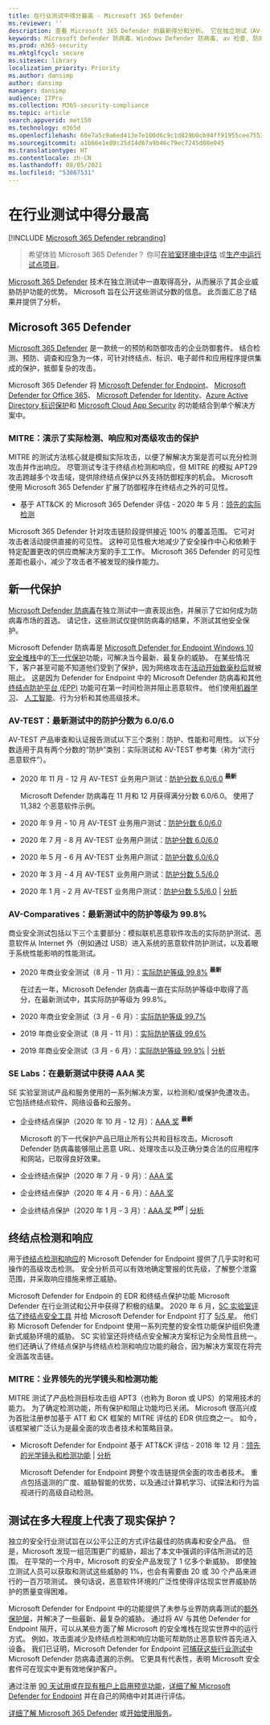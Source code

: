 ```yaml
---
title: 在行业测试中得分最高 - Microsoft 365 Defender
ms.reviewer: ''
description: 查看 Microsoft 365 Defender 的最新得分和分析。 它在独立测试（AV-TEST、AV 比较系统、SE 实验室、MITRE ATT&CK）中不断取得高分。 查看最新的分数和分析。
keywords: Microsoft Defender 防病毒，Windows Defender 防病毒, av 检查, 防病毒测试, av 测试, 最新 av 分数, 检测分数, 安全产品测试, 安全行业测试, 行业防病毒测试, 最佳防病毒, av 测试, av 比较, SE 实验室, MITRE ATT & CK，终结点保护平台, EPP, 终结点检测和响应, EDR, Windows 10, Microsoft Defender 防病毒, WDAV, Microsoft Defender for Endpoint, Microsoft 365 Defender，安全性, 恶意软件, av, 防病毒, 分数, 计分, 下一代保护, 排名, 成功
ms.prod: m365-security
ms.mktglfcycl: secure
ms.sitesec: library
localization_priority: Priority
ms.author: dansimp
author: dansimp
manager: dansimp
audience: ITPro
ms.collection: M365-security-compliance
ms.topic: article
search.appverid: met150
ms.technology: m365d
ms.openlocfilehash: 60e7a5c9a6ed413e7e100d6c9c1d829b0cb94ff91955cee7553b71bffff8b9ad
ms.sourcegitcommit: a1b66e1e80c25d14d67a9b46c79ec7245d88e045
ms.translationtype: HT
ms.contentlocale: zh-CN
ms.lasthandoff: 08/05/2021
ms.locfileid: "53867531"
---
```

# <a name="top-scoring-in-industry-tests"></a>在行业测试中得分最高

[!INCLUDE [Microsoft 365 Defender rebranding](../includes/microsoft-defender.md)]

> 希望体验 Microsoft 365 Defender？ 你可[在验室环境中评估](m365d-evaluation.md?ocid=cx-docs-MTPtriallab) 或[生产中运行试点项目](m365d-pilot.md?ocid=cx-evalpilot)。
>

[Microsoft 365 Defender](https://www.microsoft.com/security/business/threat-protection/integrated-threat-protection) 技术在独立测试中一直取得高分，从而展示了其企业威胁防护功能的优势。 Microsoft 旨在公开这些测试分数的信息。 此页面汇总了结果并提供了分析。

## <a name="microsoft-365-defender"></a>Microsoft 365 Defender

[Microsoft 365 Defender](microsoft-365-defender.md) 是一款统一的预防和防御攻击的企业防御套件。 结合检测、预防、调查和应急为一体，可针对终结点、标识、电子邮件和应用程序提供集成的保护，抵御复杂的攻击。

Microsoft 365 Defender 将 [Microsoft Defender for Endpoint](https://www.microsoft.com/microsoft-365/windows/microsoft-defender-atp)、 [Microsoft Defender for Office 365](https://www.microsoft.com/microsoft-365/exchange/advance-threat-protection)、 [Microsoft Defender for Identity](https://azure.microsoft.com/features/azure-advanced-threat-protection/)、[Azure Active Directory 标识保护](/azure/active-directory/identity-protection/overview-identity-protection)和 [Microsoft Cloud App Security](https://www.microsoft.com/microsoft-365/enterprise-mobility-security/cloud-app-security) 的功能结合到单个解决方案中。

### <a name="mitre-demonstrated-real-world-detection-response-and-protection-from-advanced-attacks"></a>MITRE：演示了实际检测、响应和对高级攻击的保护

MITRE 的测试方法核心就是模拟实际攻击，以便了解解决方案是否可以充分检测攻击并作出响应。 尽管测试专注于终结点检测和响应，但 MITRE 的模拟 APT29 攻击跨越多个攻击域，提供除终结点保护以外支持防御程序的机会。 Microsoft 使用 Microsoft 365 Defender 扩展了防御程序在终结点之外的可见性。

- 基于 ATT&CK 的 Microsoft 365 Defender 评估 - 2020 年 5 月：[领先的实际检测](https://www.microsoft.com/security/blog/2020/05/01/microsoft-threat-protection-leads-real-world-detection-mitre-attck-evaluation/)

 Microsoft 365 Defender 针对攻击链阶段提供接近 100% 的覆盖范围。 它可对攻击者活动提供直接的可见性。 这种可见性极大地减少了安全操作中心和依赖于特定配置更改的供应商解决方案的手工工作。 Microsoft 365 Defender 的可见性差距也最小，减少了攻击者不被发现的操作能力。

## <a name="next-generation-protection"></a>新一代保护

[Microsoft Defender 防病毒](/windows/security/threat-protection/microsoft-defender-antivirus/microsoft-defender-antivirus-in-windows-10)在独立测试中一直表现出色，并展示了它如何成为防病毒市场的首选。 请记住，这些测试仅提供防病毒的结果，不测试其他安全保护。

Microsoft Defender 防病毒是 [Microsoft Defender for Endpoint Windows 10 安全堆栈](/windows/security/threat-protection/microsoft-defender-atp/microsoft-defender-advanced-threat-protection)中的[下一代保护](https://www.youtube.com/watch?v=Xy3MOxkX_o4)功能，可解决当今最新、最复杂的威胁。 在某些情况下，客户甚至可能不知道他们受到了保护，因为网络攻击在[活动开始数毫秒后](https://cloudblogs.microsoft.com/microsoftsecure/2018/03/07/behavior-monitoring-combined-with-machine-learning-spoils-a-massive-dofoil-coin-mining-campaign)就被阻止。 这是因为 Defender for Endpoint 中的 Microsoft Defender 防病毒和其他[终结点防护平台 (EPP)](https://www.microsoft.com/security/blog/2019/08/23/gartner-names-microsoft-a-leader-in-2019-endpoint-protection-platforms-magic-quadrant/) 功能可在第一时间检测并阻止恶意软件。 他们使用[机器学习](https://cloudblogs.microsoft.com/microsoftsecure/2018/06/07/machine-learning-vs-social-engineering)、 [人工智能](https://cloudblogs.microsoft.com/microsoftsecure/2018/02/14/how-artificial-intelligence-stopped-an-emotet-outbreak)、行为分析和其他高级技术。

### <a name="av-test-protection-score-of-6060-in-the-latest-test"></a>AV-TEST：最新测试中的防护分数为 6.0/6.0

AV-TEST 产品审查和认证报告测试以下三个类别：防护、性能和可用性。 以下分数适用于具有两个分数的“防护”类别：实际测试和 AV-TEST 参考集（称为“流行恶意软件”）。

- 2020 年 11 月 - 12 月 AV-TEST 业务用户测试：[防护分数 6.0/6.0](https://www.av-test.org/en/antivirus/business-windows-client/windows-10/december-2020/microsoft-defender-antivirus-4.18-205017/) <sup>**最新**</sup>

    Microsoft Defender 防病毒在 11 月和 12 月获得满分分数 6.0/6.0。 使用了 11,382 个恶意软件示例。

- 2020 年 9 月 - 10 月 AV-TEST 业务用户测试：[防护分数 6.0/6.0](https://www.av-test.org/en/antivirus/business-windows-client/windows-10/october-2020/microsoft-defender-antivirus-4.18-204116/)

- 2020 年 7 月 - 8 月 AV-TEST 业务用户测试：[防护分数 6.0/6.0](https://www.av-test.org/en/antivirus/business-windows-client/windows-10/august-2020/microsoft-defender-antivirus-4.18-203215/)

- 2020 年 5 月 - 6 月 AV-TEST 业务用户测试：[防护分数 6.0/6.0](https://www.av-test.org/en/antivirus/business-windows-client/windows-10/june-2020/microsoft-windows-defender-antivirus-4.18-202513/)

- 2020 年 3 月 - 4 月 AV-TEST 业务用户测试：[防护分数 5.5/6.0](https://www.av-test.org/en/antivirus/business-windows-client/windows-10/february-2020/microsoft-windows-defender-antivirus-4.18-200614/)

- 2020 年 1 月 - 2 月 AV-TEST 业务用户测试：[防护分数 5.5/6.0](https://www.av-test.org/en/antivirus/business-windows-client/windows-10/february-2020/microsoft-windows-defender-antivirus-4.18-200614/) | [分析](https://query.prod.cms.rt.microsoft.com/cms/api/am/binary/RE4CflZ)

### <a name="av-comparatives-protection-rating-of-998-in-the-latest-test"></a>AV-Comparatives：最新测试中的防护等级为 99.8%

商业安全测试包括以下三个主要部分：模拟联机恶意软件攻击的实际防护测试、恶意软件从 Internet 外（例如通过 USB）进入系统的恶意软件防护测试，以及着眼于系统性能影响的性能测试。

- 2020 年商业安全测试（8 月 - 11 月）：[实际防护等级 99.8%](https://www.av-comparatives.org/tests/business-security-test-2020-august-november/) <sup>**最新**</sup>

    在过去一年，Microsoft Defender 防病毒一直在实际防护等级中取得了高分，在最新测试中，其实际防护等级为 99.8%。

- 2020 年商业安全测试（3 月 - 6 月）：[实际防护等级 99.7%](https://www.av-comparatives.org/tests/business-security-test-2020-march-june/)

- 2019 年商业安全测试（8 月 - 11 月）：[实际防护等级 99.6%](https://www.av-comparatives.org/tests/business-security-test-2019-august-november/)

- 2019 年商业安全测试（3 月 - 6 月）：[实际防护等级 99.9%](https://www.av-comparatives.org/tests/business-security-test-2019-march-june/) | [分析](https://query.prod.cms.rt.microsoft.com/cms/api/am/binary/RE3Esbl)

### <a name="se-labs-aaa-award-in-the-latest-test"></a>SE Labs：在最新测试中获得 AAA 奖

SE 实验室测试产品和服务使用的一系列解决方案，以检测和/或保护免遭攻击。 它包括终结点软件、网络设备和云服务。

- 企业终结点保护（2020 年 10 月 - 12 月）：[AAA 奖](https://selabs.uk/reports/enterprise-endpoint-protection-2020-q4/) <sup>**最新**</sup>

    Microsoft 的下一代保护产品已阻止所有公共和目标攻击。Microsoft Defender 防病毒能够阻止恶意 URL、处理攻击以及正确分类合法的应用程序和网站，已取得良好效果。

- 企业终结点保护（2020 年 7 月 - 9 月）：[AAA 奖](https://selabs.uk/reports/epp-enterprise-20q3-security-testing/)

- 企业终结点保护（2020 年 4 月 - 6 月）：[AAA 奖](https://selabs.uk/reports/epp-ent-20q2-security-testing/)

- 企业终结点保护（2020 年 1 月 - 3 月）：[AAA 奖](https://selabs.uk/download/enterprise/essp/2020/mar-2020-essp.pdf) <sup>**pdf**</sup> | [分析](https://query.prod.cms.rt.microsoft.com/cms/api/am/binary/RE4C7Iq)

## <a name="endpoint-detection--response"></a>终结点检测和响应

用于[终结点检测和响应](/windows/security/threat-protection/microsoft-defender-atp/overview-endpoint-detection-response)的 Microsoft Defender for Endpoint 提供了几乎实时和可操作的高级攻击检测。 安全分析员可以有效地确定警报的优先级，了解整个泄露范围，并采取响应措施来修正威胁。

Microsoft Defender for Endpoin 的 EDR 和终结点保护功能 Microsoft Defender 在行业测试和公开中获得了积极的结果。 2020 年 6 月，[SC 实验室评估了终结点安全工具](https://www.scmagazine.com/home/reviews/sc-product-reviews-endpoint-security/) 并给 Microsoft Defender for Endpoint 打了 [5/5 星](https://www.scmagazine.com/review/microsoft-defender-advanced-threat-protection/)。 他们称 Microsoft Defender for Endpoint 使用一系列完整的安全性功能保护组织免遭新式威胁环境的威胁。 SC 实验室还将终结点安全解决方案标记为全局性且统一。 他们还确认了终结点保护与终结点检测和响应功能的融合，因为解决方案现在将完全涵盖攻击链。

### <a name="mitre-industry-leading-optics-and-detection-capabilities"></a>MITRE：业界领先的光学镜头和检测功能

MITRE 测试了产品检测目标攻击组 APT3（也称为 Boron 或 UPS）的常用技术的能力。 为了确定检测功能，所有保护和阻止功能均已关闭。 Microsoft 很高兴成为首批注册参加基于 ATT 和 CK 框架的 MITRE 评估的 EDR 供应商之一。 如今，该框架被广泛认为是最全面的攻击者技术和策略目录。

- Microsoft Defender for Endpoint 基于 ATT&CK 评估 - 2018 年 12 月：[领先的光学镜头和检测功能](https://www.microsoft.com/security/blog/2018/12/03/insights-from-the-mitre-attack-based-evaluation-of-windows-defender-atp/) | [分析](https://techcommunity.microsoft.com/t5/Windows-Defender-ATP/MITRE-evaluation-highlights-industry-leading-EDR-capabilities-in/ba-p/369831)

    Microsoft Defender for Endpoint 跨整个攻击链提供全面的攻击者技术。 重点包括遥测的广度、威胁智能的优势，以及通过计算机学习、试探法和行为监视进行的高级自动检测。

## <a name="to-what-extent-are-tests-representative-of-protection-in-the-real-world"></a>测试在多大程度上代表了现实保护？

独立的安全行业测试旨在以公平公正的方式评估最佳的防病毒和安全产品。 但是，Microsoft 发现一组范围更广的威胁，超出了本文中强调的评估所测试的范围。 在平常的一个月中，Microsoft 的安全产品发现了 1 亿多个新威胁。 即使独立测试人员可以获取和测试这些威胁的 1%，也会有需要由 20 或 30 个产品来进行的一百万项测试。 换句话说，恶意软件环境的广泛性使得评估现实世界威胁防护的质量变得困难。

Microsoft Defender for Endpoint 中的功能提供了未参与业界防病毒测试的[额外保护层](https://cloudblogs.microsoft.com/microsoftsecure/2017/12/11/detonating-a-bad-rabbit-windows-defender-antivirus-and-layered-machine-learning-defenses)，并解决了一些最新、最复杂的威胁。 通过将 AV 与其他 Defender for Endpoint 隔开，可以从某些方面了解 Microsoft 的安全堆栈在现实世界中的运行方式。 例如，攻击面减少及终结点检测和响应功能可帮助防止恶意软件首先进入设备。 我们已证明，Microsoft Defender for Endpoint [可捕获这些行业测试中](https://query.prod.cms.rt.microsoft.com/cms/api/am/binary/RE2ouJA) Microsoft Defender 防病毒遗漏的示例。 它更具有代表性，表明 Microsoft 安全套件可在现实中更有效地保护客户。

通过注册 [90 天试用](https://www.microsoft.com/microsoft-365/windows/microsoft-defender-atp)或[在现有租户上启用预览功能](/windows/security/threat-protection/microsoft-defender-atp/preview)，[详细了解 Microsoft Defender for Endpoint](/windows/security/threat-protection/microsoft-defender-atp/microsoft-defender-advanced-threat-protection) 并在自己的网络中对其进行评估。

[详细了解 Microsoft 365 Defender](https://www.microsoft.com/security/business/threat-protection/integrated-threat-protection) 或[开始使用服务](m365d-enable.md)。
